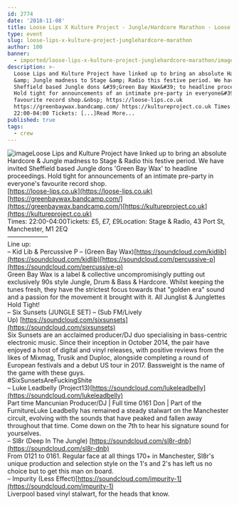 ```yaml
---
id: 2774
date: '2018-11-08'
title: Loose Lips X Kulture Project - Jungle/Hardcore Marathon - Loose Lips
type: event
slug: loose-lips-x-kulture-project-junglehardcore-marathon
author: 100
banner:
  - imported/loose-lips-x-kulture-project-junglehardcore-marathon/image2774.jpeg
description: >-
  Loose Lips and Kulture Project have linked up to bring an absolute Hardcore
  &amp; Jungle madness to Stage &amp; Radio this festive period. We have invited
  Sheffield based Jungle dons &#39;Green Bay Wax&#39; to headline proceedings.
  Hold tight for announcements of an intimate pre-party in everyone&#39;s
  favourite record shop.&nbsp; https://loose-lips.co.uk
  https://greenbaywax.bandcamp.com/ https://kultureproject.co.uk Times:
  22:00-04:00 Tickets: [...]Read More...
published: true
tags:
  - crew
---
```

![image](../imported/loose-lips-x-kulture-project-junglehardcore-marathon/image2774.jpeg)Loose Lips and Kulture Project have linked up to bring an absolute Hardcore & Jungle madness to Stage & Radio this festive period. We have invited Sheffield based Jungle dons 'Green Bay Wax' to headline proceedings. Hold tight for announcements of an intimate pre-party in everyone's favourite record shop.   
[https://loose-lips.co.uk](https://loose-lips.co.uk)[https://greenbaywax.bandcamp.com/](https://greenbaywax.bandcamp.com/)[https://kultureproject.co.uk](https://kultureproject.co.uk)  
Times: 22:00-04:00Tickets: £5, £7, £9Location: Stage & Radio, 43 Port St, Manchester, M1 2EQ  
——————–  
Line up:  
– Kid Lib & Percussive P – (Green Bay Wax)[https://soundcloud.com/kidlib](https://soundcloud.com/kidlib)[https://soundcloud.com/percussive-p](https://soundcloud.com/percussive-p)  
Green Bay Wax is a label & collective uncompromisingly putting out exclusively 90s style Jungle, Drum & Bass & Hardcore. Whilst keeping the tunes fresh, they have the strictest focus towards that "golden era" sound and a passion for the movement it brought with it. All Junglist & Junglettes Hold Tight!   
– Six Sunsets (JUNGLE SET) – (Sub FM/Lively Up) [https://soundcloud.com/sixsunsets](https://soundcloud.com/sixsunsets)  
Six Sunsets are an acclaimed producer/DJ duo specialising in bass-centric electronic music. Since their inception in October 2014, the pair have enjoyed a host of digital and vinyl releases, with positive reviews from the likes of Mixmag, Trusik and Duploc, alongside completing a round of European festivals and a debut US tour in 2017. Bassweight is the name of the game with these guys.  
#SixSunsetsAreFuckingShite  
– Luke Leadbelly (Project13)[https://soundcloud.com/lukeleadbelly](https://soundcloud.com/lukeleadbelly)  
Part time Mancunian Producer/DJ | Full time 0161 Don | Part of the FurnitureLuke Leadbelly has remained a steady stalwart on the Manchester circuit, evolving with the sounds that have peaked and fallen away throughout that time. Come down on the 7th to hear his signature sound for yourselves.  
– Sl8r (Deep In The Jungle) [https://soundcloud.com/sl8r-dnb](https://soundcloud.com/sl8r-dnb)  
From 0121 to 0161. Regular face at all things 170+ in Manchester, Sl8r's unique production and selection style on the 1's and 2's has left us no choice but to get this man on board.  
– Impurity (Less Effect)[https://soundcloud.com/impurity-1](https://soundcloud.com/impurity-1)  
Liverpool based vinyl stalwart, for the heads that know.